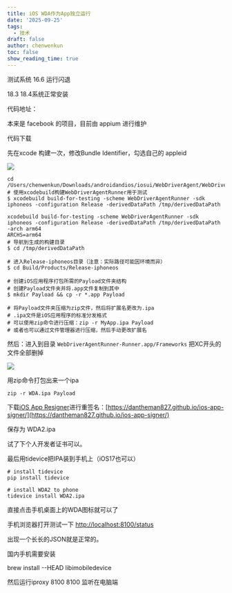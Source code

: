 ```yaml
---
title: iOS WDA作为App独立运行
date: '2025-09-25'
tags:
  - 技术
draft: false
author: chenwenkun
toc: false
show_reading_time: true
---
```

测试系统 16.6 运行闪退

18.3 18.4系统正常安装

代码地址：

本来是 facebook 的项目，目前由 appium 进行维护

代码下载

先在xcode 构建一次，修改Bundle Identifier，勾选自己的 appleid

![](https://prod-files-secure.s3.us-west-2.amazonaws.com/c205fb54-92b2-4987-8be3-972b67d27acc/cb756a73-27bc-4b0d-951a-858df3344b59/image.png?X-Amz-Algorithm=AWS4-HMAC-SHA256&X-Amz-Content-Sha256=UNSIGNED-PAYLOAD&X-Amz-Credential=ASIAZI2LB4667GJWCS3X%2F20251025%2Fus-west-2%2Fs3%2Faws4_request&X-Amz-Date=20251025T121834Z&X-Amz-Expires=3600&X-Amz-Security-Token=IQoJb3JpZ2luX2VjELz%2F%2F%2F%2F%2F%2F%2F%2F%2F%2FwEaCXVzLXdlc3QtMiJGMEQCIA2gjIUsHx7GQGlj1eke9iwRn7Lhd538duEePTCVK%2FxlAiAA11XY1hYXFQryBUzqsxRkf%2FmwIdml7FUgbWHUX5YSlSr%2FAwh1EAAaDDYzNzQyMzE4MzgwNSIMg60cn2s4OE3LtwqKKtwD5TQaOvRETClTeFpyOnk8C1XrypbIQl1ZYuCdGGSdgKD3kz80QaZrt82XOD3iwwBAL%2B%2FysndWCoXEfBt6zNv9Q0Iw1nCLnfCpkUKmTzifWEDjLqU8JLioto1K%2BpZ%2BAwMPCZXghwxlux1YkLz5xRRLMOXsS1ldh8Ap%2B2ODXZiqbm6OlRTxGSo%2BWS3%2FFW7nC3%2FQJFeMgEK3re%2BF70Kxv7iMcCMET7EKOwF5ZuNTzn6z%2BUTT9k4pzTjAHNMDjvU0InQViXhLS9adDGq5u2ery0y9aroMFgG82evv6ePFsSgHP9nQseAGIQY68eyTXieBxQpFDx8grF6hW8H5FxyekkLx4jWfPP1SG0TAA7WlVUEXYJEo%2BYq9GjutmtVbayFXLxW2EZ1AY576nSVpSLS%2BcdbBfrI%2FY2q%2FuW04sefrZcxfsB%2FLwQPg93U%2FkZduDK5fCsiD0y1KCDFFn2TS%2Ffcyzar4yt0kea3v84UlUlqlFZ4xRXdZcvWy%2FqRLRb3JHhMuITD1Nq1KHXXxGVggU3b6NJL8JrzKYVzgJ4QiJSr6g08NYPHobWTyTIvEpH4fjVQgxu1gv%2Fchvqzs%2BkH6WmaLgis594PwNulBubhB9DttbgZPa4pabftKPOmWnmHMQa4wpOzyxwY6pgELx2oUqFch6NsLnvWQ0R%2BfAz%2FZsvwotOtwALGeAG7Fs9GWEBVsoTKNtdO9MSGszuQa2idbq84kq%2BYYYzEsxSUH2tKucC5wo7zw6X0DzSJPqbOCx%2BN1LhyzRQfQaUUZKOuSm81iBeAH8%2F9X8cgggmhIfTFiilu9LlrZtCvF%2FmzKLq2%2BSyzjt79uTlIDg3pj4xMqfHeapc8O1EkhBI0X6g1K8upiuKRN&X-Amz-Signature=215c69e686346873b237a05c9029984c54066c50edc605941c1b5c9d77c20009&X-Amz-SignedHeaders=host&x-amz-checksum-mode=ENABLED&x-id=GetObject)

```shell
cd /Users/chenwenkun/Downloads/androidandios/iosui/WebDriverAgent/WebDriverAgent
# 使用xcodebuild构建WebDriverAgentRunner用于测试
$ xcodebuild build-for-testing -scheme WebDriverAgentRunner -sdk iphoneos -configuration Release -derivedDataPath /tmp/derivedDataPath

xcodebuild build-for-testing -scheme WebDriverAgentRunner -sdk iphoneos -configuration Release -derivedDataPath /tmp/derivedDataPath -arch arm64
ARCHS=arm64
# 导航到生成的构建目录
$ cd /tmp/derivedDataPath

# 进入Release-iphoneos目录（注意：实际路径可能因环境而异）
$ cd Build/Products/Release-iphoneos

# 创建iOS应用程序打包所需的Payload文件夹结构
# 创建Payload文件夹并将.app文件复制到其中
$ mkdir Payload && cp -r *.app Payload

# 将Payload文件夹压缩为zip文件，然后将扩展名更改为.ipa
# .ipa文件是iOS应用程序的标准分发格式
# 可以使用zip命令进行压缩：zip -r MyApp.ipa Payload
# 或者也可以通过文件管理器进行压缩，然后手动更改扩展名
```

然后：进入到目录 `WebDriverAgentRunner-Runner.app/Frameworks` 把XC开头的文件全部删掉

![](https://prod-files-secure.s3.us-west-2.amazonaws.com/c205fb54-92b2-4987-8be3-972b67d27acc/358b8d2b-1bfe-4fb9-beb5-83e1de5f201e/image.png?X-Amz-Algorithm=AWS4-HMAC-SHA256&X-Amz-Content-Sha256=UNSIGNED-PAYLOAD&X-Amz-Credential=ASIAZI2LB4667GJWCS3X%2F20251025%2Fus-west-2%2Fs3%2Faws4_request&X-Amz-Date=20251025T121834Z&X-Amz-Expires=3600&X-Amz-Security-Token=IQoJb3JpZ2luX2VjELz%2F%2F%2F%2F%2F%2F%2F%2F%2F%2FwEaCXVzLXdlc3QtMiJGMEQCIA2gjIUsHx7GQGlj1eke9iwRn7Lhd538duEePTCVK%2FxlAiAA11XY1hYXFQryBUzqsxRkf%2FmwIdml7FUgbWHUX5YSlSr%2FAwh1EAAaDDYzNzQyMzE4MzgwNSIMg60cn2s4OE3LtwqKKtwD5TQaOvRETClTeFpyOnk8C1XrypbIQl1ZYuCdGGSdgKD3kz80QaZrt82XOD3iwwBAL%2B%2FysndWCoXEfBt6zNv9Q0Iw1nCLnfCpkUKmTzifWEDjLqU8JLioto1K%2BpZ%2BAwMPCZXghwxlux1YkLz5xRRLMOXsS1ldh8Ap%2B2ODXZiqbm6OlRTxGSo%2BWS3%2FFW7nC3%2FQJFeMgEK3re%2BF70Kxv7iMcCMET7EKOwF5ZuNTzn6z%2BUTT9k4pzTjAHNMDjvU0InQViXhLS9adDGq5u2ery0y9aroMFgG82evv6ePFsSgHP9nQseAGIQY68eyTXieBxQpFDx8grF6hW8H5FxyekkLx4jWfPP1SG0TAA7WlVUEXYJEo%2BYq9GjutmtVbayFXLxW2EZ1AY576nSVpSLS%2BcdbBfrI%2FY2q%2FuW04sefrZcxfsB%2FLwQPg93U%2FkZduDK5fCsiD0y1KCDFFn2TS%2Ffcyzar4yt0kea3v84UlUlqlFZ4xRXdZcvWy%2FqRLRb3JHhMuITD1Nq1KHXXxGVggU3b6NJL8JrzKYVzgJ4QiJSr6g08NYPHobWTyTIvEpH4fjVQgxu1gv%2Fchvqzs%2BkH6WmaLgis594PwNulBubhB9DttbgZPa4pabftKPOmWnmHMQa4wpOzyxwY6pgELx2oUqFch6NsLnvWQ0R%2BfAz%2FZsvwotOtwALGeAG7Fs9GWEBVsoTKNtdO9MSGszuQa2idbq84kq%2BYYYzEsxSUH2tKucC5wo7zw6X0DzSJPqbOCx%2BN1LhyzRQfQaUUZKOuSm81iBeAH8%2F9X8cgggmhIfTFiilu9LlrZtCvF%2FmzKLq2%2BSyzjt79uTlIDg3pj4xMqfHeapc8O1EkhBI0X6g1K8upiuKRN&X-Amz-Signature=a31373b78715ed21a22dc50796e02514e2ff2eb863c431fd704596734c585669&X-Amz-SignedHeaders=host&x-amz-checksum-mode=ENABLED&x-id=GetObject)

用zip命令打包出来一个ipa

```shell
zip -r WDA.ipa Payload
```

下载[iOS App Resigner](https://zhida.zhihu.com/search?content_id=237756070&content_type=Article&match_order=1&q=iOS%20App%20Resigner&zd_token=eyJhbGciOiJIUzI1NiIsInR5cCI6IkpXVCJ9.eyJpc3MiOiJ6aGlkYV9zZXJ2ZXIiLCJleHAiOjE3NDQzNTQ0ODAsInEiOiJpT1MgQXBwIFJlc2lnbmVyIiwiemhpZGFfc291cmNlIjoiZW50aXR5IiwiY29udGVudF9pZCI6MjM3NzU2MDcwLCJjb250ZW50X3R5cGUiOiJBcnRpY2xlIiwibWF0Y2hfb3JkZXIiOjEsInpkX3Rva2VuIjpudWxsfQ.XGwOKX0ujlvhojSuRT3SlA0sDFnQK-FxDJr60CX6YqU&zhida_source=entity)进行重签名：[https://dantheman827.github.io/ios-app-signer/](https://dantheman827.github.io/ios-app-signer/)

保存为 WDA2.ipa

试了下个人开发者证书可以。

最后用tidevice把IPA装到手机上（iOS17也可以）

```shell
# install tidevice
pip install tidevice

# install WDA2 to phone
tidevice install WDA2.ipa
```

直接点击手机桌面上的WDA图标就可以了

手机浏览器打开测试一下 [http://localhost:8100/status](http://localhost:8100/status)

出现一个长长的JSON就是正常的。

国内手机需要安装

brew install --HEAD libimobiledevice

然后运行iproxy 8100 8100 监听在电脑端
